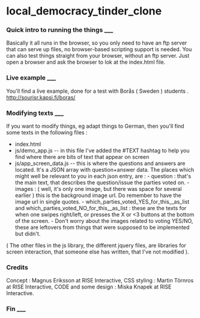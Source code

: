 # local_democracy_tinder_clone


### Quick intro to running the things ___
Basically it all runs in the browser, so you only need to have an ftp server that can serve up files, no browser-based scripting support is needed. 
You can also test things straight from your browser, without an ftp server. Just open a browser and ask the browser to lok at the index.html file. 


### Live example  ___
You'll find a live example, done for a test with Borås ( Sweden ) students . 
http://sourisr.kapsi.fi/boras/


### Modifying texts ___
If you want to modify things, eg adapt things to German, then you'll find some texts in the following files : 
- index.html
- js/demo_app.js
      -- in this file I've added the #TEXT hashtag to help you find where there are bits of text that appear on screen 
- js/app_screen_data.js
      -- this is where the questions and answers are located. 
       It's a JSON array with question+answer data. 
       The places which might well be relevant to you in each json entry, are : 
          - question : that's the main text, that describes the question/issue the parties voted on.
          - images : ( well, it's only one image, but there was space for several earlier ) this is the background image url. Do remember to have the image url in single quotes.
          - which_parties_voted_YES_for_this__as_list and which_parties_voted_NO_for_this__as_list : these are the texts for when one swipes right/left, or presses the X or <3 buttons at the bottom of the screen. 
           - Don't worry about the images related to voting YES/NO, these are leftovers from things that were supposed to be implemented but didn't. 

( The other files in the js library, the different jquery files, are libraries for screen interaction, that someone else has written, that I've not modified ).


### Credits 
Concept : Magnus Eriksson at RISE Interactive, 
CSS styling : Martin Törnros at RISE Interactive, 
CODE and some design : Miska Knapek at RISE Interactive.


### Fin ___
